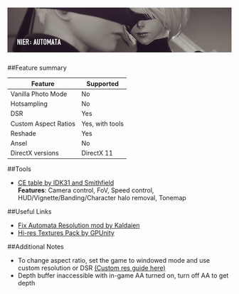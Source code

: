 ![NieRAutomata](Images\nier-automata-header.png)
==========

##Feature summary

Feature | Supported
--|--
Vanilla Photo Mode | No
Hotsampling | No
DSR | Yes
Custom Aspect Ratios | Yes, with tools 
Reshade | Yes
Ansel | No
DirectX versions | DirectX 11
 
##Tools

* [CE table by IDK31 and Smithfield](https://steamcommunity.com/sharedfiles/filedetails/?id=682947327)  
**Features**: Camera control, FoV, Speed control, HUD/Vignette/Banding/Character halo removal, Tonemap

##Useful Links

* [Fix Automata Resolution mod by Kaldaien](https://steamcommunity.com/sharedfiles/filedetails/?id=682947327)
* [Hi-res Textures Pack by GPUnity](https://www.nexusmods.com/nierautomata/mods/5)

##Additional Notes
* To change aspect ratio, set the game to windowed mode and use custom resolution or DSR [(Custom res guide here)](GeneralGuides\custom_dsr_resolutions.md)
* Depth buffer inaccessible with in-game AA turned on, turn off AA to get depth

